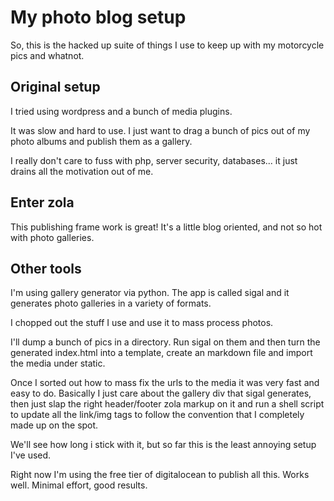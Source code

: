 # My photo blog setup

So, this is the hacked up suite of things I use to keep up with my motorcycle pics and whatnot.

## Original setup

I tried using wordpress and a bunch of media plugins.

It was slow and hard to use. I just want to drag a bunch of pics out of my photo albums and publish them as a gallery.

I really don't care to fuss with php, server security, databases... it just drains all the motivation out of me.

## Enter zola

This publishing frame work is great! It's a little blog oriented, and not so hot with photo galleries.

## Other tools

I'm using gallery generator via python. The app is called sigal and it generates photo galleries in a variety of formats.

I chopped out the stuff I use and use it to mass process photos.

I'll dump a bunch of pics in a directory. Run sigal on them and then turn the generated index.html into a template, create an markdown file and import the media under static.

Once I sorted out how to mass fix the urls to the media it was very fast and easy to do. Basically I just care about the gallery div that sigal generates, then just slap the right header/footer zola markup on it and run a shell script to update all the link/img tags to follow the convention that I completely made up on the spot.

We'll see how long i stick with it, but so far this is the least annoying setup I've  used.

Right now I'm using the free tier of digitalocean to publish all this. Works well. Minimal effort, good results.

